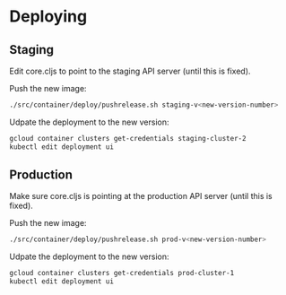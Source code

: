 # Deploying

## Staging

Edit core.cljs to point to the staging API server (until this is fixed).

Push the new image:
```bash
./src/container/deploy/pushrelease.sh staging-v<new-version-number>
```

Udpate the deployment to the new version:
```bash
gcloud container clusters get-credentials staging-cluster-2
kubectl edit deployment ui
```

## Production

Make sure core.cljs is pointing at the production API server (until this is fixed).

Push the new image:
```bash
./src/container/deploy/pushrelease.sh prod-v<new-version-number>
```

Udpate the deployment to the new version:
```bash
gcloud container clusters get-credentials prod-cluster-1
kubectl edit deployment ui
```
